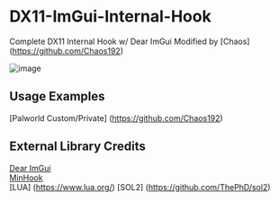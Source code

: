 # DX11-ImGui-Internal-Hook
Complete DX11 Internal Hook w/ Dear ImGui Modified by [Chaos] (https://github.com/Chaos192)

![image](https://media.discordapp.net/attachments/1203739652364701817/1214267731566792714/Debug_Console_3_4_2024_10_45_44_AM.png?ex=66f99273&is=66f840f3&hm=e8979a05b88cf4d9a75f296dd70dc8ff60ec2b5c90279843d6a214416ac2b044&=&format=webp&quality=lossless&width=1102&height=620)

## Usage Examples
[Palworld Custom/Private] (https://github.com/Chaos192)

## External Library Credits
[Dear ImGui](https://github.com/ocornut/imgui)  
[MinHook](https://github.com/TsudaKageyu/minhook)  
[LUA] (https://www.lua.org/)
[SOL2] (https://github.com/ThePhD/sol2)
